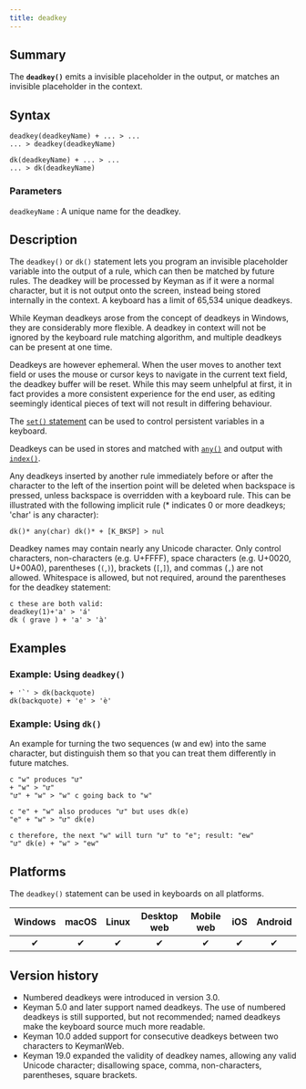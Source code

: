 ```yaml
---
title: deadkey
---
```


## Summary

The **`deadkey()`** emits a invisible placeholder in the output, or
matches an invisible placeholder in the context.

## Syntax

``` keyman
deadkey(deadkeyName) + ... > ...
... > deadkey(deadkeyName)

dk(deadkeyName) + ... > ...
... > dk(deadkeyName)
```

### Parameters

`deadkeyName`
:   A unique name for the deadkey.

## Description

The `deadkey()` or `dk()` statement lets you program an invisible
placeholder variable into the output of a rule, which can then be
matched by future rules. The deadkey will be processed by Keyman as if
it were a normal character, but it is not output onto the screen,
instead being stored internally in the context. A keyboard has a limit
of 65,534 unique deadkeys.

While Keyman deadkeys arose from the concept of deadkeys in Windows,
they are considerably more flexible. A deadkey in context will not be
ignored by the keyboard rule matching algorithm, and multiple deadkeys
can be present at one time.

Deadkeys are however ephemeral. When the user moves to another text
field or uses the mouse or cursor keys to navigate in the current text
field, the deadkey buffer will be reset. While this may seem unhelpful
at first, it in fact provides a more consistent experience for the end
user, as editing seemingly identical pieces of text will not result in
differing behaviour.

The [`set()` statement](set) can be used to control persistent variables
in a keyboard.

Deadkeys can be used in stores and matched with [`any()`](any) and
output with [`index()`](index).

Any deadkeys inserted by another rule immediately before or after the
character to the left of the insertion point will be deleted when
backspace is pressed, unless backspace is overridden with a keyboard
rule. This can be illustrated with the following implicit rule (\*
indicates 0 or more deadkeys; 'char' is any character):

```
dk()* any(char) dk()* + [K_BKSP] > nul
```

Deadkey names may contain nearly any Unicode character. Only control characters,
non-characters (e.g. U+FFFF), space characters (e.g. U+0020, U+00A0),
parentheses (`(`,`)`), brackets (`[`,`]`), and commas (`,`) are not allowed.
Whitespace is allowed, but not required, around the parentheses for the deadkey
statement:

```
c these are both valid:
deadkey(1)+'a' > 'á'
dk ( grave ) + 'a' > 'à'
```

## Examples

### Example: Using `deadkey()`

```
+ '`' > dk(backquote)
dk(backquote) + 'e' > 'è'
```

### Example: Using `dk()`
An example for turning the two sequences (w and ew) into the same character, but distinguish them so that you can treat them differently in future matches.
```
c "w" produces "ư"
+ "w" > "ư"
"ư" + "w" > "w" c going back to "w"

c "e" + "w" also produces "ư" but uses dk(e)
"e" + "w" > "ư" dk(e)

c therefore, the next "w" will turn "ư" to "e"; result: "ew"
"ư" dk(e) + "w" > "ew"
```

## Platforms

The `deadkey()` statement can be used in keyboards on all platforms.

| Windows | macOS | Linux | Desktop web | Mobile web | iOS | Android |
|:-------:|:-----:|:-----:|:-----------:|:----------:|:---:|:-------:|
| ✔       | ✔     | ✔     | ✔           | ✔          | ✔   | ✔       |

## Version history

* Numbered deadkeys were introduced in version 3.0.
* Keyman 5.0 and later support named deadkeys. The use of numbered deadkeys is
  still supported, but not recommended; named deadkeys make the keyboard source
  much more readable.
* Keyman 10.0 added support for consecutive deadkeys between two characters to KeymanWeb.
* Keyman 19.0 expanded the validity of deadkey names, allowing any valid Unicode
  character; disallowing space, comma, non-characters, parentheses, square
  brackets.
